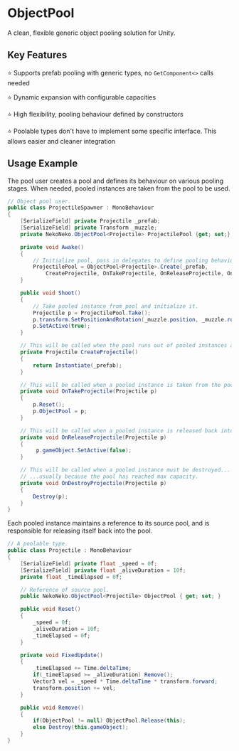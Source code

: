 # ObjectPool
A clean, flexible generic object pooling solution for Unity.

## Key Features

:star: Supports prefab pooling with generic types, no `GetComponent<>` calls needed

:star: Dynamic expansion with configurable capacities

:star: High flexibility, pooling behaviour defined by constructors

:star: Poolable types don't have to implement some specific interface. This allows easier and cleaner integration


## Usage Example

The pool user creates a pool and defines its behaviour on various pooling stages. When needed, pooled instances are taken from the pool to be used.

```csharp
// Object pool user.
public class ProjectileSpawner : MonoBehaviour
{
    [SerializeField] private Projectile _prefab;
    [SerializeField] private Transform _muzzle;
    private NekoNeko.ObjectPool<Projectile> ProjectilePool {get; set;}

    private void Awake()
    {
        // Initialize pool, pass in delegates to define pooling behaviour.
        ProjectilePool = ObjectPool<Projectile>.Create(_prefab,
            CreateProjectile, OnTakeProjectile, OnReleaseProjectile, OnDestroyProjectile);
    }

    public void Shoot()
    {
        // Take pooled instance from pool and initialize it.
        Projectile p = ProjectilePool.Take();
        p.transform.SetPositionAndRotation(_muzzle.position, _muzzle.rotation);
        p.SetActive(true);
    }

    // This will be called when the pool runs out of pooled instances and performs a refill.
    private Projectile CreateProjectile()
    {
        return Instantiate(_prefab);
    }

    // This will be called when a pooled instance is taken from the pool.
    private void OnTakeProjectile(Projectile p)
    {
        p.Reset();
        p.ObjectPool = p;
    }

    // This will be called when a pooled instance is released back into a pool.
    private void OnReleaseProjectile(Projectile p)
    {
         p.gameObject.SetActive(false);
    }

    // This will be called when a pooled instance must be destroyed...
    // ...usually because the pool has reached max capacity.
    private void OnDestroyProjectile(Projectile p)
    {
        Destroy(p);
    }
}
```

Each pooled instance maintains a reference to its source pool, and is responsible for releasing itself back into the pool.
```csharp
// A poolable type.
public class Projectile : MonoBehaviour
{
    [SerializeField] private float _speed = 0f;
    [SerializeField] private float _aliveDuration = 10f;
    private float _timeElapsed = 0f;

    // Reference of source pool.
    public NekoNeko.ObjectPool<Projectile> ObjectPool { get; set; }

    public void Reset()
    {
        _speed = 0f;
        _aliveDuration = 10f;
        _timeElapsed = 0f;
    }

    private void FixedUpdate()
    {
        _timeElapsed += Time.deltaTime;
        if(_timeElapsed >= _aliveDuration) Remove();
        Vector3 vel = _speed * Time.deltaTime * transform.forward;
        transform.position += vel;
    }

    public void Remove()
    {
        if(ObjectPool != null) ObjectPool.Release(this);
        else Destroy(this.gameObject);
    }
}

```
